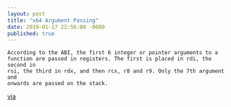 ```yaml
---
layout: post
title: "x64 Argument Passing"
date: 2019-01-17 22:56:00 -0600
published: true
---
```


```
According to the ABI, the first 6 integer or pointer arguments to a
function are passed in registers. The first is placed in rdi, the second in
rsi, the third in rdx, and then rcx, r8 and r9. Only the 7th argument and
onwards are passed on the stack.
```
[via](https://eli.thegreenplace.net/2011/09/06/stack-frame-layout-on-x86-64)
